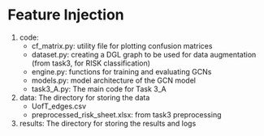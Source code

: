 # Feature Injection
1. code:
    + cf_matrix.py: utility file for plotting confusion matrices
    + dataset.py: creating a DGL graph to be used for data augmentation (from task3, for RISK classification)
    + engine.py: functions for training and evaluating GCNs
    + models.py: model architecture of the GCN model
    + task3_A.py: The main code for Task 3_A
2. data: The directory for storing the data
    + UofT_edges.csv
    + preprocessed_risk_sheet.xlsx: from task3 preprocessing
3. results: The directory for storing the results and logs
